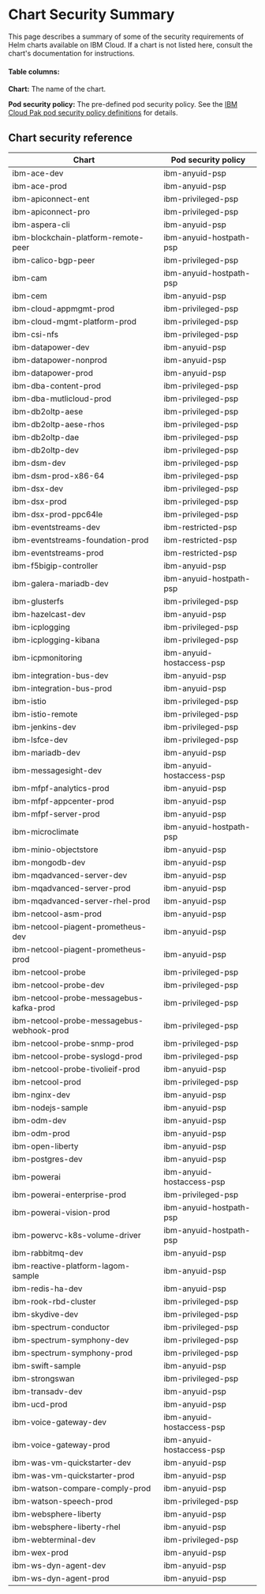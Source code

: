 # Chart Security Summary
This page describes a summary of some of the security requirements of
Helm charts available on IBM Cloud.  If a chart is not listed here, consult
the chart's documentation for instructions.

#### Table columns:
**Chart:**  The name of the chart.

**Pod security policy:**  The pre-defined pod security policy.  See the  [IBM Cloud Pak pod security policy definitions](../spec/security/psp) for details.

## Chart security reference

| Chart                               | Pod security policy       |
|-------------------------------------|---------------------------|
| ibm-ace-dev                         | ibm-anyuid-psp            |
| ibm-ace-prod                        | ibm-anyuid-psp            |
| ibm-apiconnect-ent                  | ibm-privileged-psp        |
| ibm-apiconnect-pro                  | ibm-privileged-psp        |
| ibm-aspera-cli                      | ibm-anyuid-psp            |
| ibm-blockchain-platform-remote-peer | ibm-anyuid-hostpath-psp   |
| ibm-calico-bgp-peer                 | ibm-privileged-psp        |
| ibm-cam                             | ibm-anyuid-hostpath-psp   |
| ibm-cem                             | ibm-anyuid-psp            |
| ibm-cloud-appmgmt-prod              | ibm-privileged-psp        |
| ibm-cloud-mgmt-platform-prod        | ibm-privileged-psp        |
| ibm-csi-nfs                         | ibm-privileged-psp        |
| ibm-datapower-dev                   | ibm-anyuid-psp            |
| ibm-datapower-nonprod               | ibm-anyuid-psp            |
| ibm-datapower-prod                  | ibm-anyuid-psp            |
| ibm-dba-content-prod                | ibm-privileged-psp        |
| ibm-dba-mutlicloud-prod             | ibm-privileged-psp        |
| ibm-db2oltp-aese                    | ibm-privileged-psp        |
| ibm-db2oltp-aese-rhos               | ibm-privileged-psp        |
| ibm-db2oltp-dae                     | ibm-privileged-psp        |
| ibm-db2oltp-dev                     | ibm-privileged-psp        |
| ibm-dsm-dev                         | ibm-privileged-psp        |
| ibm-dsm-prod-x86-64                 | ibm-privileged-psp        |
| ibm-dsx-dev                         | ibm-privileged-psp        |
| ibm-dsx-prod                        | ibm-privileged-psp        |
| ibm-dsx-prod-ppc64le                | ibm-privileged-psp        |
| ibm-eventstreams-dev                | ibm-restricted-psp        |
| ibm-eventstreams-foundation-prod    | ibm-restricted-psp        |
| ibm-eventstreams-prod               | ibm-restricted-psp        |
| ibm-f5bigip-controller              | ibm-anyuid-psp            |
| ibm-galera-mariadb-dev              | ibm-anyuid-hostpath-psp   |
| ibm-glusterfs                       | ibm-privileged-psp        |
| ibm-hazelcast-dev                   | ibm-anyuid-psp            |
| ibm-icplogging                      | ibm-privileged-psp        |
| ibm-icplogging-kibana               | ibm-privileged-psp        |
| ibm-icpmonitoring                   | ibm-anyuid-hostaccess-psp |
| ibm-integration-bus-dev             | ibm-anyuid-psp            |
| ibm-integration-bus-prod            | ibm-anyuid-psp            |
| ibm-istio                           | ibm-privileged-psp        |
| ibm-istio-remote                    | ibm-privileged-psp        |
| ibm-jenkins-dev                     | ibm-privileged-psp        |
| ibm-lsfce-dev                       | ibm-privileged-psp        |
| ibm-mariadb-dev                     | ibm-anyuid-psp            |
| ibm-messagesight-dev                | ibm-anyuid-hostaccess-psp |
| ibm-mfpf-analytics-prod             | ibm-anyuid-psp            |
| ibm-mfpf-appcenter-prod             | ibm-anyuid-psp            |
| ibm-mfpf-server-prod                | ibm-anyuid-psp            |
| ibm-microclimate                    | ibm-anyuid-hostpath-psp   |
| ibm-minio-objectstore               | ibm-anyuid-psp            |
| ibm-mongodb-dev                     | ibm-anyuid-psp            |
| ibm-mqadvanced-server-dev           | ibm-anyuid-psp            |
| ibm-mqadvanced-server-prod          | ibm-anyuid-psp            |
| ibm-mqadvanced-server-rhel-prod     | ibm-anyuid-psp            |
| ibm-netcool-asm-prod                | ibm-anyuid-psp            |
| ibm-netcool-piagent-prometheus-dev  | ibm-anyuid-psp            |
| ibm-netcool-piagent-prometheus-prod | ibm-anyuid-psp            |
| ibm-netcool-probe                   | ibm-privileged-psp        |
| ibm-netcool-probe-dev               | ibm-privileged-psp        |
| ibm-netcool-probe-messagebus-kafka-prod   | ibm-privileged-psp        |
| ibm-netcool-probe-messagebus-webhook-prod | ibm-privileged-psp        |
| ibm-netcool-probe-snmp-prod         | ibm-privileged-psp        |
| ibm-netcool-probe-syslogd-prod      | ibm-privileged-psp        |
| ibm-netcool-probe-tivolieif-prod    | ibm-anyuid-psp            |
| ibm-netcool-prod                    | ibm-privileged-psp        |
| ibm-nginx-dev                       | ibm-anyuid-psp            |
| ibm-nodejs-sample                   | ibm-anyuid-psp            |
| ibm-odm-dev                         | ibm-anyuid-psp            |
| ibm-odm-prod                        | ibm-anyuid-psp            |
| ibm-open-liberty                    | ibm-anyuid-psp            |
| ibm-postgres-dev                    | ibm-anyuid-psp            |
| ibm-powerai                         | ibm-anyuid-hostaccess-psp |
| ibm-powerai-enterprise-prod         | ibm-privileged-psp        |
| ibm-powerai-vision-prod             | ibm-anyuid-hostpath-psp   |
| ibm-powervc-k8s-volume-driver       | ibm-anyuid-hostpath-psp   |
| ibm-rabbitmq-dev                    | ibm-anyuid-psp            |
| ibm-reactive-platform-lagom-sample  | ibm-anyuid-psp            |
| ibm-redis-ha-dev                    | ibm-anyuid-psp            |
| ibm-rook-rbd-cluster                | ibm-privileged-psp        |
| ibm-skydive-dev                     | ibm-privileged-psp        |
| ibm-spectrum-conductor              | ibm-privileged-psp        |
| ibm-spectrum-symphony-dev           | ibm-privileged-psp        |
| ibm-spectrum-symphony-prod          | ibm-privileged-psp        |
| ibm-swift-sample                    | ibm-anyuid-psp            |
| ibm-strongswan                      | ibm-privileged-psp        |
| ibm-transadv-dev                    | ibm-anyuid-psp            |
| ibm-ucd-prod                        | ibm-anyuid-psp            |
| ibm-voice-gateway-dev               | ibm-anyuid-hostaccess-psp |
| ibm-voice-gateway-prod              | ibm-anyuid-hostaccess-psp |
| ibm-was-vm-quickstarter-dev         | ibm-anyuid-psp            |
| ibm-was-vm-quickstarter-prod        | ibm-anyuid-psp            |
| ibm-watson-compare-comply-prod      | ibm-anyuid-psp            |
| ibm-watson-speech-prod              | ibm-privileged-psp        |
| ibm-websphere-liberty               | ibm-anyuid-psp            |
| ibm-websphere-liberty-rhel          | ibm-anyuid-psp            |
| ibm-webterminal-dev                 | ibm-privileged-psp        |
| ibm-wex-prod                        | ibm-anyuid-psp            |
| ibm-ws-dyn-agent-dev                | ibm-anyuid-psp            |
| ibm-ws-dyn-agent-prod               | ibm-anyuid-psp            |
